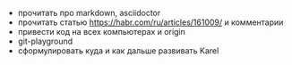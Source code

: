 * прочитать про markdown, asciidoctor
* прочитать статью https://habr.com/ru/articles/161009/ и комментарии
* привести код на всех компьютерах и origin 
* git-playground
* сформулировать куда и как дальше развивать Karel
